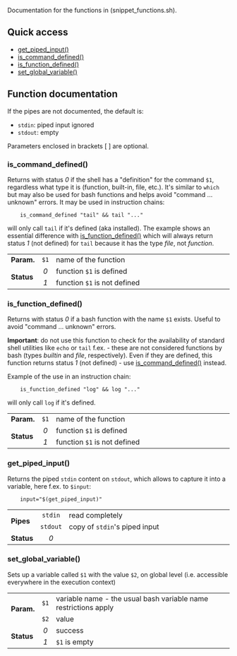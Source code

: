 Documentation for the functions in (snippet_functions.sh).
## Quick access
- [get_piped_input()](#get_piped_input)
- [is_command_defined()](#is_command_defined)
- [is_function_defined()](#is_function_defined)
- [set_global_variable()](#set_global_variable)

## Function documentation
If the pipes are not documented, the default is:
- `stdin`: piped input ignored
- `stdout`: empty

Parameters enclosed in brackets [ ] are optional.

### is_command_defined()
Returns with status *0* if the shell has a "definition" for the command `$1`, regardless what type it is (function, built-in,
file, etc.). It's similar to `which` but may also be used for bash functions and helps avoid "command ... unknown" errors. It
may be used in instruction chains:

        is_command_defined "tail" && tail "..."
will only call `tail` if it's defined (aka installed). The example shows an essential difference with
<a href="#is_function_defined">is_function_defined()</a> which will always return status *1* (not defined) for `tail` because it
has the type *file*, not *function*.
<table>
        <tr><td><b>Param.</b></td><td align="center"><code>$1</code></td><td width="90%">name of the function</td></tr>
        <tr><td rowspan="2"><b>Status</b></td>
                <td align="center"><em>0</em></td><td>function <code>$1</code> is defined</td></tr>
        <tr>    <td align="center"><em>1</em></td><td>function <code>$1</code> is not defined</td></tr>
</table>

### is_function_defined()
Returns with status *0* if a bash function with the name `$1` exists. Useful to avoid "command ... unknown" errors.

**Important**: do not use this function to check for the availability of standard shell utilities like `echo` or `tail` f.ex. - these
are not considered functions by bash (types *builtin* and *file*, respectively). Even if they are defined, this function returns
status *1* (not defined) - use <a href="#is_command_defined">is_command_defined()</a> instead.

Example of the use in an instruction chain:

        is_function_defined "log" && log "..."
will only call `log` if it's defined.
<table>
        <tr><td><b>Param.</b></td><td align="center"><code>$1</code></td><td width="90%">name of the function</td></tr>
        <tr><td rowspan="2"><b>Status</b></td>
                <td align="center"><em>0</em></td><td>function <code>$1</code> is defined</td></tr>
        <tr>    <td align="center"><em>1</em></td><td>function <code>$1</code> is not defined</td></tr>
</table>

### get_piped_input()
Returns the piped `stdin` content on `stdout`, which allows to capture it into a variable, here f.ex. to `$input`:

        input="$(get_piped_input)"
<table>
        <tr><td rowspan="2"><b>Pipes</b></td>
                <td align="center"><code>stdin</code></td><td width="90%">read completely</td></tr>
        <tr>    <td align="center"><code>stdout</code></td><td>copy of <code>stdin</code>'s piped input</td></tr>
        <tr><td><b>Status</b></td><td align="center"><em>0</em></td><td></td></tr>
</table>

### set_global_variable()
Sets up a variable called `$1` with the value `$2`, on global level (i.e. accessible everywhere in the execution context)

<table>
        <tr><td rowspan="2"><b>Param.</b></td>
                <td align="center"><code>$1</code></td><td width="90%">variable name - the usual bash variable name restrictions apply</td></tr>
        <tr>    <td align="center"><code>$2</code></td><td>value</td></tr>
        <tr><td rowspan="2"><b>Status</b></td>
                <td align="center"><em>0</em></td><td>success</td></tr>
        <tr>    <td align="center"><em>1</em></td><td><code>$1</code> is empty</td></tr>
</table>

